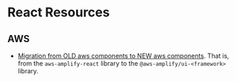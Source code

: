 # React Resources

## AWS

- [Migration from OLD aws components to NEW aws components](https://docs.amplify.aws/ui/auth/authenticator/q/framework/react#migration).
  That is, from the `aws-amplify-react` library to the `@aws-amplify/ui-<framework>` library.
